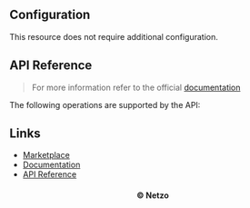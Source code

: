 ## Configuration

This resource does not require additional configuration.

## API Reference

> For more information refer to the official [documentation](#links)

The following operations are supported by the API:

## Links

- [Marketplace](https://app.netzo.io/resources/resource-http-discord)
- [Documentation](https://discord.com/developers/docs/intro)
- [API Reference](https://discord.com/developers/docs/reference)

<div align="center">
  <h4>© Netzo</h4>
</div>
